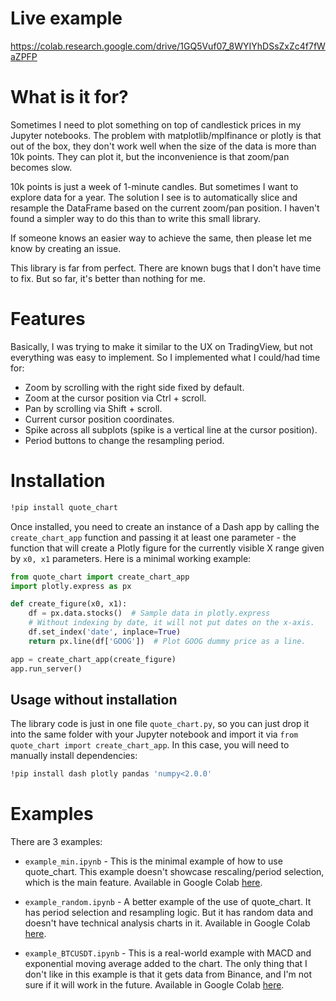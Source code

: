 # Live example

https://colab.research.google.com/drive/1GQ5Vuf07_8WYIYhDSsZxZc4f7fWaZPFP

# What is it for?

Sometimes I need to plot something on top of candlestick prices in my Jupyter notebooks. The problem with matplotlib/mplfinance or plotly is that out of the box, they don't work well when the size of the data is more than 10k points. They can plot it, but the inconvenience is that zoom/pan becomes slow.

10k points is just a week of 1-minute candles. But sometimes I want to explore data for a year. The solution I see is to automatically slice and resample the DataFrame based on the current zoom/pan position. I haven't found a simpler way to do this than to write this small library.

If someone knows an easier way to achieve the same, then please let me know by creating an issue.

This library is far from perfect. There are known bugs that I don't have time to fix. But so far, it's better than nothing for me.

# Features

Basically, I was trying to make it similar to the UX on TradingView, but not everything was easy to implement. So I implemented what I could/had time for:

- Zoom by scrolling with the right side fixed by default.
- Zoom at the cursor position via Ctrl + scroll.
- Pan by scrolling via Shift + scroll.
- Current cursor position coordinates.
- Spike across all subplots (spike is a vertical line at the cursor position).
- Period buttons to change the resampling period.

# Installation

```bash
!pip install quote_chart
```

Once installed, you need to create an instance of a Dash app by calling the `create_chart_app` function and passing it at least one parameter - the function that will create a Plotly figure for the currently visible X range given by `x0, x1` parameters. Here is a minimal working example:

```python
from quote_chart import create_chart_app
import plotly.express as px

def create_figure(x0, x1):
    df = px.data.stocks()  # Sample data in plotly.express
    # Without indexing by date, it will not put dates on the x-axis.
    df.set_index('date', inplace=True)
    return px.line(df['GOOG'])  # Plot GOOG dummy price as a line.

app = create_chart_app(create_figure)
app.run_server()
```

## Usage without installation

The library code is just in one file `quote_chart.py`, so you can just drop it into the same folder with your Jupyter notebook and import it via `from quote_chart import create_chart_app`. In this case, you will need to manually install dependencies:

```bash
!pip install dash plotly pandas 'numpy<2.0.0'
```

# Examples

There are 3 examples:

- `example_min.ipynb` - This is the minimal example of how to use quote_chart. This example doesn't showcase rescaling/period selection, which is the main feature. Available in Google Colab [here](https://colab.research.google.com/drive/1QfUZVpDA6lzIqXmUFGNXZ_fnvsBonJvk).

- `example_random.ipynb` - A better example of the use of quote_chart. It has period selection and resampling logic. But it has random data and doesn't have technical analysis charts in it. Available in Google Colab [here](https://colab.research.google.com/drive/1mIf-MKeGpvWILqzxiWCY_oIwIRPDE9Hy).

- `example_BTCUSDT.ipynb` - This is a real-world example with MACD and exponential moving average added to the chart. The only thing that I don't like in this example is that it gets data from Binance, and I'm not sure if it will work in the future. Available in Google Colab [here](https://colab.research.google.com/drive/1GQ5Vuf07_8WYIYhDSsZxZc4f7fWaZPFP).

